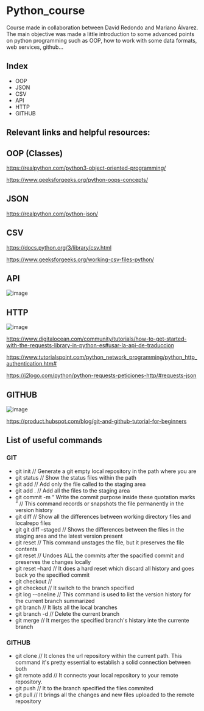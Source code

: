 # Python_course
Course made in collaboration between David Redondo and Mariano Álvarez.
The main objective was made a little introduction to some advanced points on python programming
such as OOP, how to work with some data formats, web services, github...
## Index
- OOP
- JSON
- CSV
- API
- HTTP
- GITHUB

## Relevant links and helpful resources:

## OOP (Classes)

https://realpython.com/python3-object-oriented-programming/

https://www.geeksforgeeks.org/python-oops-concepts/

## JSON
https://realpython.com/python-json/

## CSV

https://docs.python.org/3/library/csv.html

https://www.geeksforgeeks.org/working-csv-files-python/

## API

![image](https://user-images.githubusercontent.com/80169535/183763549-97fc9ff7-7398-4d97-af4e-381b1967de11.png)

## HTTP

![image](https://user-images.githubusercontent.com/80169535/183763444-89ec5aaf-28c0-4186-931f-f7f35027e669.png)

https://www.digitalocean.com/community/tutorials/how-to-get-started-with-the-requests-library-in-python-es#usar-la-api-de-traduccion

https://www.tutorialspoint.com/python_network_programming/python_http_authentication.htm#

https://j2logo.com/python/python-requests-peticiones-http/#requests-json

## GITHUB

![image](https://user-images.githubusercontent.com/80169535/183763297-14ca2004-bc6a-4790-ba92-20c9dd7dc5e5.png)

https://product.hubspot.com/blog/git-and-github-tutorial-for-beginners

## List of useful commands

### GIT
- git init // Generate a git empty local repository in the path where you are 
- git status // Show the status files within the path
- git add <filename> // Add only the file called to the staging area
- git add . // Add all the files to the staging area
- git commit -m “ Write the commit purpose inside these quotation marks ” // This command records or snapshots the file permanently in the version history
- git diff // Show all the differences between working directory files and localrepo files
- git git diff –staged // Shows the differences between the files in the staging area and the latest version present
- git reset <file> // This command unstages the file, but it preserves the file contents
- git reset <commit id> // Undoes ALL the commits after the spacified commit and preserves the changes locally
- git reset –hard <commit id> // It does a hard reset which discard all history and goes back yo the specified commit
- git checkout // 
- git checkout <branch name> // It switch to the branch specified
- git log --oneline // This command is used to list the version history for the current branch summarized
- git branch // It lists all the local branches
- git branch -d // Delete the current branch
- git merge <branch name> // It merges the specified branch's histary inte the currente branch
### GITHUB 
- git clone <url> // It clones the url repository within the current path. This command it's pretty essential to establish a solid connection between both
- git remote add <branch name> <Remote Server Link> // It connects your local repository to your remote repository.
- git push <branch name> // It  to the branch specified the files commited 
- git pull // It brings all the changes and new files uploaded to the remote repository
